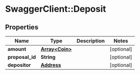 # SwaggerClient::Deposit

## Properties
Name | Type | Description | Notes
------------ | ------------- | ------------- | -------------
**amount** | [**Array&lt;Coin&gt;**](Coin.md) |  | [optional] 
**proposal_id** | **String** |  | [optional] 
**depositor** | [**Address**](Address.md) |  | [optional] 


